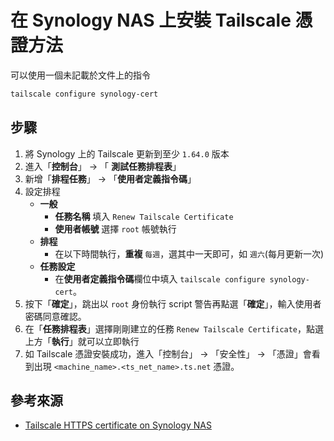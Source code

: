 # 在 Synology NAS 上安裝 Tailscale 憑證方法

可以使用一個未記載於文件上的指令
```bash
tailscale configure synology-cert
```

## 步驟
1. 將 Synology 上的 Tailscale 更新到至少 `1.64.0` 版本
2. 進入「**控制台**」 -> 「 **測試任務排程表**」
3. 新增「**排程任務**」 -> 「**使用者定義指令碼**」
4. 設定排程
   * **一般**
     * **任務名稱** 填入 `Renew Tailscale Certificate`
     * **使用者帳號** 選擇 `root` 帳號執行
   * **排程**
     * 在以下時間執行，**重複** `每週`，選其中一天即可，如 `週六`(每月更新一次)
   * **任務設定**
     * 在**使用者定義指令碼**欄位中填入 `tailscale configure synology-cert`。
5. 按下「**確定**」，跳出以 `root` 身份執行 script 警告再點選「**確定**」，輸入使用者密碼同意確認。
6. 在「**任務排程表**」選擇剛剛建立的任務 `Renew Tailscale Certificate`，點選上方「**執行**」就可以立即執行
7. 如 Tailscale 憑證安裝成功，進入「控制台」 -> 「安全性」 -> 「憑證」會看到出現 `<machine_name>.<ts_net_name>.ts.net` 憑證。 



## 參考來源
* [Tailscale HTTPS certificate on Synology NAS](https://sim642.eu/blog/2024/08/11/tailscale-https-certificate-on-synology-nas/)